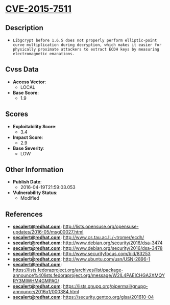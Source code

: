
# [CVE-2015-7511](http://lists.opensuse.org/opensuse-updates/2016-05/msg00027.html)

## Description

- `Libgcrypt before 1.6.5 does not properly perform elliptic-point curve multiplication during decryption, which makes it easier for physically proximate attackers to extract ECDH keys by measuring electromagnetic emanations.`

## Cvss Data

- **Access Vector**:
  - LOCAL
- **Base Score**:
  - 1.9

## Scores

- **Exploitability Score**:
  - 3.4
- **Impact Score**:
  - 2.9
- **Base Severity**:
  - LOW

## Other Information

- **Publish Date**:
  - 2016-04-19T21:59:03.053
- **Vulnerability Status**:
  - Modified

## References

- **secalert@redhat.com**: http://lists.opensuse.org/opensuse-updates/2016-05/msg00027.html
- **secalert@redhat.com**: http://www.cs.tau.ac.IL/~tromer/ecdh/
- **secalert@redhat.com**: http://www.debian.org/security/2016/dsa-3474
- **secalert@redhat.com**: http://www.debian.org/security/2016/dsa-3478
- **secalert@redhat.com**: http://www.securityfocus.com/bid/83253
- **secalert@redhat.com**: http://www.ubuntu.com/usn/USN-2896-1
- **secalert@redhat.com**: https://lists.fedoraproject.org/archives/list/package-announce%40lists.fedoraproject.org/message/W2IL4PAEICHGA2XMQYRY3MIWHM4GMPAG/
- **secalert@redhat.com**: https://lists.gnupg.org/pipermail/gnupg-announce/2016q1/000384.html
- **secalert@redhat.com**: https://security.gentoo.org/glsa/201610-04
